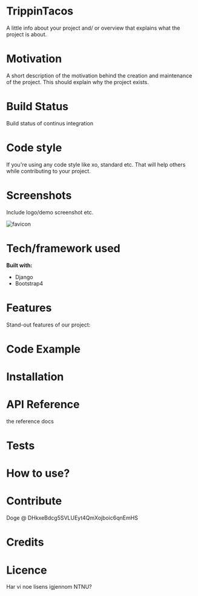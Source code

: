 # TrippinTacos

A little info about your project and/ or overview that explains what the project is about.

# Motivation

A short description of the motivation behind the creation and maintenance of the project. This should explain why the project exists.

# Build Status

Build status of continus integration

# Code style

If you're using any code style like xo, standard etc. That will help others while contributing to your project.

# Screenshots

Include logo/demo screenshot etc.

![favicon](http://trippintacos.herokuapp.com/media/favicon.ico)


# Tech/framework used

**Built with:**
*  Django
*  Bootstrap4

# Features

Stand-out features of our project:

# Code Example

# Installation

# API Reference

the reference docs

# Tests

# How to use?

# Contribute

Doge @ DHkxeBdcg5SVLUEyt4QmXojboic6qnEmHS

# Credits

# Licence

Har vi noe lisens igjennom NTNU?

